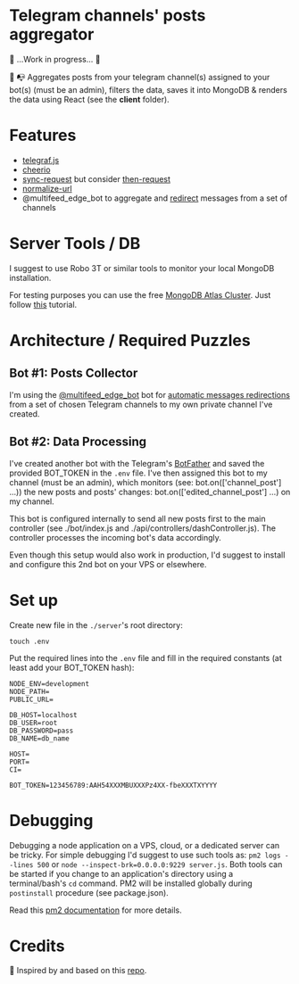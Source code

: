 # Telegram channels' posts aggregator

🚧 ...Work in progress... 🚧

📩 📭 Aggregates posts from your telegram channel(s) assigned to your bot(s) (must be an admin), filters the data, saves it into MongoDB & renders the data using React (see the **client** folder).

# Features

- [telegraf.js](https://telegraf.js.org/#/?id=features)
- [cheerio](https://www.npmjs.com/package/cheerio)
- [sync-request](https://www.npmjs.com/package/sync-request) but consider [then-request](https://github.com/then/then-request)
- [normalize-url](https://www.npmjs.com/package/normalize-url)
- @multifeed_edge_bot to aggregate and [redirect](https://github.com/galakhov/tg-channelposts-aggregator/tree/master/server) messages from a set of channels

# Server Tools / DB

I suggest to use Robo 3T or similar tools to monitor your local MongoDB installation.

For testing purposes you can use the free [MongoDB Atlas Cluster](https://docs.atlas.mongodb.com/reference/free-shared-limitations/#atlas-free-tier). Just follow [this](https://docs.atlas.mongodb.com/getting-started/#create-an-service-account) tutorial.

# Architecture / Required Puzzles

## Bot #1: Posts Collector

I'm using the [@multifeed_edge_bot](https://telegra.ph/Help---multifeed-edge-bot-07-06) bot for [automatic messages redirections](https://telegra.ph/Add-new-redirection-on-multifeed-edge-bot-07-06) from a set of chosen Telegram channels to my own private channel I've created.

## Bot #2: Data Processing

I've created another bot with the Telegram's [BotFather](https://core.telegram.org/bots#6-botfather) and saved the provided BOT_TOKEN in the `.env` file. I've then assigned this bot to my channel (must be an admin), which monitors (see: bot.on(['channel_post'] ...)) the new posts and posts' changes: bot.on(['edited_channel_post'] ...) on my channel.

This bot is configured internally to send all new posts first to the main controller (see ./bot/index.js and ./api/controllers/dashController.js). The controller processes the incoming bot's data accordingly.

Even though this setup would also work in production, I'd suggest to install and configure this 2nd bot on your VPS or elsewhere.

# Set up

Create new file in the `./server`'s root directory:

```
touch .env
```

Put the required lines into the `.env` file and fill in the required constants (at least add your BOT_TOKEN hash):

```
NODE_ENV=development
NODE_PATH=
PUBLIC_URL=

DB_HOST=localhost
DB_USER=root
DB_PASSWORD=pass
DB_NAME=db_name

HOST=
PORT=
CI=

BOT_TOKEN=123456789:AAH54XXXMBUXXXPz4XX-fbeXXXTXYYYY
```

# Debugging

Debugging a node application on a VPS, cloud, or a dedicated server can be tricky. For simple debugging I'd suggest to use such tools as: `pm2 logs --lines 500` or `node --inspect-brk=0.0.0.0:9229 server.js`. Both tools can be started if you change to an application's directory using a terminal/bash's `cd` command. PM2 will be installed globally during `postinstall` procedure (see package.json).

Read this [pm2 documentation](http://pm2.keymetrics.io/docs/usage/pm2-doc-single-page/) for more details.

# Credits

🙏 Inspired by and based on this [repo](https://github.com/foreseaz/tg-channel-dashboard).
